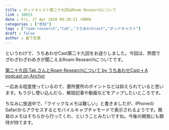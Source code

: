 ```yaml
---
title : ポッドキャスト第二十九回はRoam Researchについて
link : 30015
date : Fri, 17 Apr 2020 09:28:21 +0000
categories : ["告知"]
tags : ["roam-research","tak","うちあわせcast","ポッドキャスト"]
draft : false
author : 倉下忠憲
---
```


というわけで、うちあわせCast第二十九回をお送りしました。今回は、界隈でざわざわざわめきが聞こえるRoam Researchについてです。

<a href="https://anchor.fm/rashita/episodes/Tak-Roam-Research-ecrj3o">第二十九回:Tak.さんとRoam Researchについて by うちあわせCast • A podcast on Anchor</a>

一応ある程度使っているので、要所要所のポイントなどは抑えられていると思います。もう少し使い込んだら、解説記事や動画などをアップしたいところです。

ちなみに放送中で、「クイックなメモは難しい」と書きましたが、iPhoneのSafariからアクセスするとモバイルキャプチャモードで表示されるようです。簡易のメモはそちらから行ってくれ、ということみたいですね。今後の開発にも期待が持てます。

